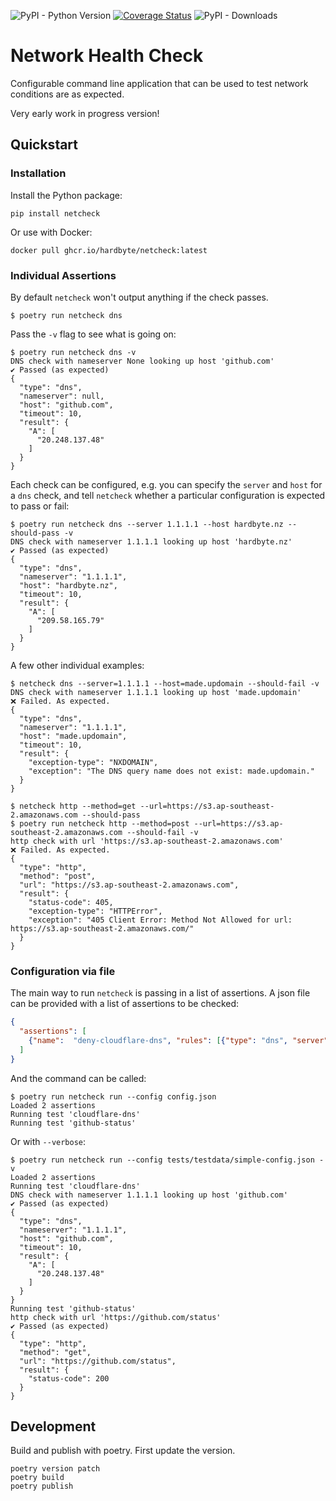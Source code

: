 
![PyPI - Python Version](https://img.shields.io/pypi/pyversions/netcheck) [![Coverage Status](https://coveralls.io/repos/github/hardbyte/netcheck/badge.svg?branch=main)](https://coveralls.io/github/hardbyte/netcheck?branch=main) ![PyPI - Downloads](https://img.shields.io/pypi/dm/netcheck)

# Network Health Check

Configurable command line application that can be used to test network conditions are as expected.

Very early work in progress version!

## Quickstart



### Installation

Install the Python package:

```
pip install netcheck
```

Or use with Docker:

```shell
docker pull ghcr.io/hardbyte/netcheck:latest
```

### Individual Assertions

By default `netcheck` won't output anything if the check passes. 

```
$ poetry run netcheck dns
```

Pass the `-v` flag to see what is going on:

```
$ poetry run netcheck dns -v
DNS check with nameserver None looking up host 'github.com'
✔ Passed (as expected)
{
  "type": "dns",
  "nameserver": null,
  "host": "github.com",
  "timeout": 10,
  "result": {
    "A": [
      "20.248.137.48"
    ]
  }
}
```

Each check can be configured, e.g. you can specify the `server` and `host` for a `dns` check, and
tell `netcheck` whether a particular configuration is expected to pass or fail:

```
$ poetry run netcheck dns --server 1.1.1.1 --host hardbyte.nz --should-pass -v
DNS check with nameserver 1.1.1.1 looking up host 'hardbyte.nz'
✔ Passed (as expected)
{
  "type": "dns",
  "nameserver": "1.1.1.1",
  "host": "hardbyte.nz",
  "timeout": 10,
  "result": {
    "A": [
      "209.58.165.79"
    ]
  }
}

```

A few other individual examples:
```
$ netcheck dns --server=1.1.1.1 --host=made.updomain --should-fail -v
DNS check with nameserver 1.1.1.1 looking up host 'made.updomain'
❌ Failed. As expected.
{
  "type": "dns",
  "nameserver": "1.1.1.1",
  "host": "made.updomain",
  "timeout": 10,
  "result": {
    "exception-type": "NXDOMAIN",
    "exception": "The DNS query name does not exist: made.updomain."
  }
}

$ netcheck http --method=get --url=https://s3.ap-southeast-2.amazonaws.com --should-pass
$ poetry run netcheck http --method=post --url=https://s3.ap-southeast-2.amazonaws.com --should-fail -v
http check with url 'https://s3.ap-southeast-2.amazonaws.com'
❌ Failed. As expected.
{
  "type": "http",
  "method": "post",
  "url": "https://s3.ap-southeast-2.amazonaws.com",
  "result": {
    "status-code": 405,
    "exception-type": "HTTPError",
    "exception": "405 Client Error: Method Not Allowed for url: https://s3.ap-southeast-2.amazonaws.com/"
  }
}

```


### Configuration via file

The main way to run `netcheck` is passing in a list of assertions. 
A json file can be provided with a list of assertions to be checked:

```json
{
  "assertions": [
    {"name":  "deny-cloudflare-dns", "rules": [{"type": "dns", "server":  "1.1.1.1", "host": "github.com", "expected": "pass"}] }
  ]
}
```

And the command can be called:
```
$ poetry run netcheck run --config config.json 
Loaded 2 assertions
Running test 'cloudflare-dns'
Running test 'github-status'
```

Or with `--verbose`:

```shell
$ poetry run netcheck run --config tests/testdata/simple-config.json -v
Loaded 2 assertions
Running test 'cloudflare-dns'
DNS check with nameserver 1.1.1.1 looking up host 'github.com'
✔ Passed (as expected)
{
  "type": "dns",
  "nameserver": "1.1.1.1",
  "host": "github.com",
  "timeout": 10,
  "result": {
    "A": [
      "20.248.137.48"
    ]
  }
}
Running test 'github-status'
http check with url 'https://github.com/status'
✔ Passed (as expected)
{
  "type": "http",
  "method": "get",
  "url": "https://github.com/status",
  "result": {
    "status-code": 200
  }
}

```

## Development

Build and publish with poetry. First update the version.

```
poetry version patch
poetry build
poetry publish
```
